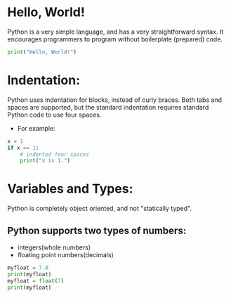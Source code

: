 # Hello, World!

Python is a very simple language, and has a very straightforward syntax. It encourages programmers to program without boilerplate (prepared) code.

```python
print("Hello, World!")
```
# Indentation:
Python uses indentation for blocks, instead of curly braces. Both tabs and spaces are supported, but the standard indentation requires standard Python code to use four spaces.
* For example:
```python
x = 1
if x == 1:
    # indented four spaces
    print("x is 1.")
```

# Variables and Types:

Python is completely object oriented, and not "statically typed".

## Python supports two types of numbers: 
* integers(whole numbers) 
* floating point numbers(decimals)

```python
myfloat = 7.0
print(myfloat)
myfloat = float(7)
print(myfloat)
```
